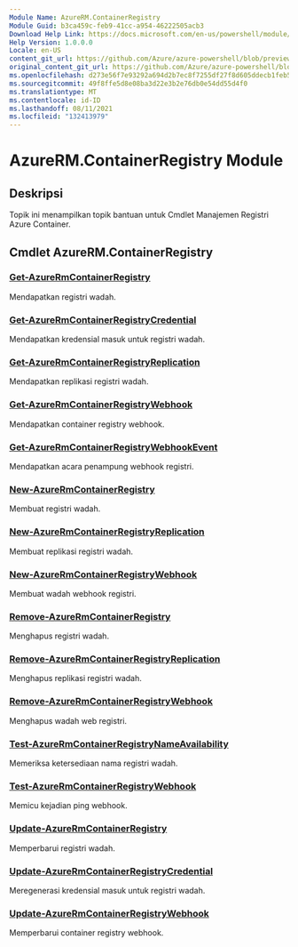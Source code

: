 ```yaml
---
Module Name: AzureRM.ContainerRegistry
Module Guid: b3ca459c-feb9-41cc-a954-46222505acb3
Download Help Link: https://docs.microsoft.com/en-us/powershell/module/azurerm.containerregistry
Help Version: 1.0.0.0
Locale: en-US
content_git_url: https://github.com/Azure/azure-powershell/blob/preview/src/ResourceManager/ContainerRegistry/Commands.ContainerRegistry/help/AzureRM.ContainerRegistry.md
original_content_git_url: https://github.com/Azure/azure-powershell/blob/preview/src/ResourceManager/ContainerRegistry/Commands.ContainerRegistry/help/AzureRM.ContainerRegistry.md
ms.openlocfilehash: d273e56f7e93292a694d2b7ec8f7255df27f8d605ddecb1feb575e5f63c9a785
ms.sourcegitcommit: 49f8ffe5d8e08ba3d22e3b2e76db0e54dd55d4f0
ms.translationtype: MT
ms.contentlocale: id-ID
ms.lasthandoff: 08/11/2021
ms.locfileid: "132413979"
---
```

# AzureRM.ContainerRegistry Module
## Deskripsi
Topik ini menampilkan topik bantuan untuk Cmdlet Manajemen Registri Azure Container.

## Cmdlet AzureRM.ContainerRegistry
### [Get-AzureRmContainerRegistry](Get-AzureRmContainerRegistry.md)
Mendapatkan registri wadah.

### [Get-AzureRmContainerRegistryCredential](Get-AzureRmContainerRegistryCredential.md)
Mendapatkan kredensial masuk untuk registri wadah.

### [Get-AzureRmContainerRegistryReplication](Get-AzureRmContainerRegistryReplication.md)
Mendapatkan replikasi registri wadah.

### [Get-AzureRmContainerRegistryWebhook](Get-AzureRmContainerRegistryWebhook.md)
Mendapatkan container registry webhook.

### [Get-AzureRmContainerRegistryWebhookEvent](Get-AzureRmContainerRegistryWebhookEvent.md)
Mendapatkan acara penampung webhook registri.

### [New-AzureRmContainerRegistry](New-AzureRmContainerRegistry.md)
Membuat registri wadah.

### [New-AzureRmContainerRegistryReplication](New-AzureRmContainerRegistryReplication.md)
Membuat replikasi registri wadah.

### [New-AzureRmContainerRegistryWebhook](New-AzureRmContainerRegistryWebhook.md)
Membuat wadah webhook registri.

### [Remove-AzureRmContainerRegistry](Remove-AzureRmContainerRegistry.md)
Menghapus registri wadah.

### [Remove-AzureRmContainerRegistryReplication](Remove-AzureRmContainerRegistryReplication.md)
Menghapus replikasi registri wadah.

### [Remove-AzureRmContainerRegistryWebhook](Remove-AzureRmContainerRegistryWebhook.md)
Menghapus wadah web registri.

### [Test-AzureRmContainerRegistryNameAvailability](Test-AzureRmContainerRegistryNameAvailability.md)
Memeriksa ketersediaan nama registri wadah.

### [Test-AzureRmContainerRegistryWebhook](Test-AzureRmContainerRegistryWebhook.md)
Memicu kejadian ping webhook.

### [Update-AzureRmContainerRegistry](Update-AzureRmContainerRegistry.md)
Memperbarui registri wadah.

### [Update-AzureRmContainerRegistryCredential](Update-AzureRmContainerRegistryCredential.md)
Meregenerasi kredensial masuk untuk registri wadah.

### [Update-AzureRmContainerRegistryWebhook](Update-AzureRmContainerRegistryWebhook.md)
Memperbarui container registry webhook.

